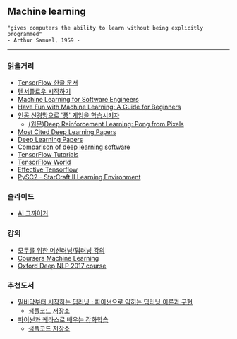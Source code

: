 ## Machine learning
```
"gives computers the ability to learn without being explicitly programmed"
- Arthur Samuel, 1959 -
```
-----------------
### 읽을거리
  - [TensorFlow 한글 문서](https://www.gitbook.com/book/tensorflowkorea/tensorflow-kr/details)
  - [텐서플로우 시작하기](https://gist.github.com/haje01/202ac276bace4b25dd3f)
  - [Machine Learning for Software Engineers](https://github.com/ZuzooVn/machine-learning-for-software-engineers)
  - [Have Fun with Machine Learning: A Guide for Beginners](https://github.com/humphd/have-fun-with-machine-learning)
  - [인공 신경망으로 '퐁' 게임을 학습시키자](http://keunwoochoi.blogspot.kr/2016/06/andrej-karpathy.html)
    - [(원문)Deep Reinforcement Learning: Pong from Pixels](http://karpathy.github.io/2016/05/31/rl/)
  - [Most Cited Deep Learning Papers](https://github.com/terryum/awesome-deep-learning-papers)
  - [Deep Learning Papers](https://github.com/sbrugman/deep-learning-papers)
  - [Comparison of deep learning software](https://en.wikipedia.org/wiki/Comparison_of_deep_learning_software)
  - [TensorFlow Tutorials](https://github.com/golbin/TensorFlow-Tutorials)
  - [TensorFlow World](https://github.com/astorfi/TensorFlow-World)
  - [Effective Tensorflow](https://github.com/vahidk/EffectiveTensorflow)
  - [PySC2 - StarCraft II Learning Environment](https://github.com/deepmind/pysc2)
   
### 슬라이드
  - [Ai 그까이거](http://www.slideshare.net/dhrim/ai-70388526)

### 강의
  - [모두를 위한 머신러닝/딥러닝 강의](https://hunkim.github.io/ml/)
  - [Coursera Machine Learning](https://www.coursera.org/learn/machine-learning)
  - [Oxford Deep NLP 2017 course](https://github.com/oxford-cs-deepnlp-2017/lectures)

### 추천도서
  - [밑바닥부터 시작하는 딥러닝 : 파이썬으로 익히는 딥러닝 이론과 구현](http://book.naver.com/bookdb/book_detail.nhn?bid=11492334)
    - [샘플코드 저장소](https://github.com/WegraLee/deep-learning-from-scratch)
  - [파이썬과 케라스로 배우는 강화학습](http://book.naver.com/bookdb/book_detail.nhn?bid=12299291)
      - [샘플코드 저장소](https://github.com/rlcode/reinforcement-learning-kr)
